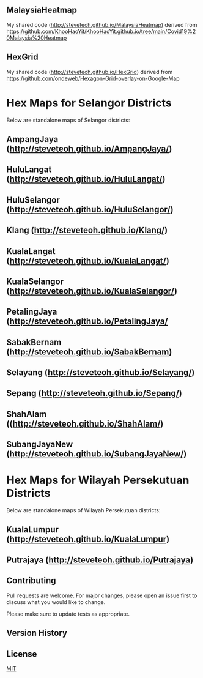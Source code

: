 ## MalaysiaHeatmap
My shared code (http://steveteoh.github.io/MalaysiaHeatmap) derived from https://github.com/KhooHaoYit/KhooHaoYit.github.io/tree/main/Covid19%20Malaysia%20Heatmap

## HexGrid
My shared code (http://steveteoh.github.io/HexGrid) derived from https://github.com/ondeweb/Hexagon-Grid-overlay-on-Google-Map 

# Hex Maps for Selangor Districts
Below are standalone maps of Selangor districts:
## AmpangJaya (http://steveteoh.github.io/AmpangJaya/)
## HuluLangat (http://steveteoh.github.io/HuluLangat/)
## HuluSelangor (http://steveteoh.github.io/HuluSelangor/)
## Klang (http://steveteoh.github.io/Klang/)
## KualaLangat (http://steveteoh.github.io/KualaLangat/)
## KualaSelangor (http://steveteoh.github.io/KualaSelangor/)
## PetalingJaya (http://steveteoh.github.io/PetalingJaya/
## SabakBernam (http://steveteoh.github.io/SabakBernam)
## Selayang (http://steveteoh.github.io/Selayang/)
## Sepang (http://steveteoh.github.io/Sepang/)
## ShahAlam ((http://steveteoh.github.io/ShahAlam/)
## SubangJayaNew (http://steveteoh.github.io/SubangJayaNew/)

# Hex Maps for Wilayah Persekutuan Districts
Below are standalone maps of Wilayah Persekutuan districts:
## KualaLumpur (http://steveteoh.github.io/KualaLumpur)
## Putrajaya (http://steveteoh.github.io/Putrajaya)


## Contributing
Pull requests are welcome. For major changes, please open an issue first to discuss what you would like to change.

Please make sure to update tests as appropriate.

## Version History


## License
[MIT](https://choosealicense.com/licenses/mit/)